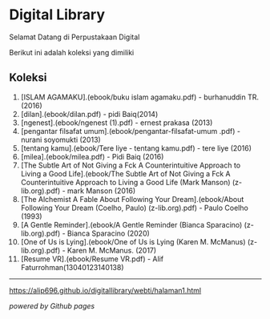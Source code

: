 # Digital Library

Selamat Datang di Perpustakaan Digital

Berikut ini adalah koleksi yang dimiliki
## Koleksi

1. [ISLAM AGAMAKU].(ebook/buku islam agamaku.pdf) - burhanuddin TR. (2016)
2. [dilan].(ebook/dilan.pdf) - pidi Baiq(2014)
3. [ngenest].(ebook/ngenest (1).pdf) - ernest prakasa (2013)
4. [pengantar filsafat umum].(ebook/pengantar-filsafat-umum .pdf) - nurani soyomukti (2013)
5. [tentang kamu].(ebook/Tere liye - tentang kamu.pdf) - tere liye (2016)
6. [milea].(ebook/milea.pdf) - Pidi Baiq (2016)
7. [The Subtle Art of Not Giving a Fck A Counterintuitive Approach to Living a Good Life].(ebook/The Subtle Art of Not Giving a Fck A Counterintuitive Approach to Living a Good Life (Mark Manson) (z-lib.org).pdf) - mark Manson (2016)
8. [The Alchemist  A Fable About Following Your Dream].(ebook/About Following Your Dream (Coelho, Paulo) (z-lib.org).pdf) - Paulo Coelho (1993)
9. [A Gentle Reminder].(ebook/A Gentle Reminder (Bianca Sparacino) (z-lib.org).pdf) - Bianca Sparacino (2020)
10. [One of Us is Lying].(ebook/One of Us is Lying (Karen M. McManus) (z-lib.org).pdf) - Karen M. McManus. (2017)
11. [Resume VR].(ebook/Resume VR.pdf) - Alif Faturrohman(13040123140138)
---

https://alip696.github.io/digitallibrary/webti/halaman1.html

*powered by Github pages*
